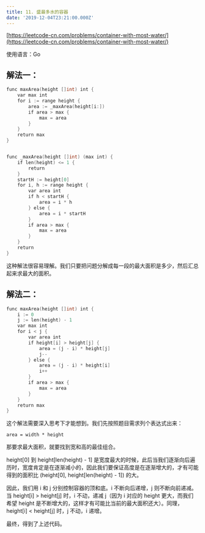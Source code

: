 ```yaml
---
title: 11. 盛最多水的容器
date: '2019-12-04T23:21:00.000Z'
---
```


[https://leetcode-cn.com/problems/container-with-most-water/](https://leetcode-cn.com/problems/container-with-most-water/)

使用语言：Go

## 解法一：

```Go
func maxArea(height []int) int {
    var max int
    for i := range height {
        area := _maxArea(height[i:])
        if area > max {
            max = area
        }
    }
    return max
}


func _maxArea(height []int) (max int) {
    if len(height) <= 1 {
        return
    }
    startH := height[0]
    for i, h := range height {
        var area int
        if h < startH {
            area = i * h
        } else {
            area = i * startH
        }
        if area > max {
            max = area
        }
    }
    return
}
```

这种解法很容易理解。我们只要把问题分解成每一段的最大面积是多少，然后汇总起来求最大的面积。


## 解法二：

```Go
func maxArea(height []int) int {
    i := 0
    j := len(height) - 1
    var max int
    for i < j {
        var area int
        if height[i] > height[j] {
            area = (j - i) * height[j]
            j--
        } else {
            area = (j - i) * height[i]
            i++
        }
        if area > max {
            max = area
        }
    }
    return max
}
```

这个解法需要深入思考下才能想到。我们先按照题目需求列个表达式出来：

```
area = width * height
```

那要求最大面积，就要找到宽和高的最佳组合。

height[0] 到 height[len(height) - 1] 是宽度最大的时候，此后当我们逐渐向后遍历时，宽度肯定是在逐渐减小的，因此我们要保证高度是在逐渐增大的，才有可能得到的面积比 (height[0], height[len(height) - 1]) 的大。

因此，我们用 i 和 j 分别控制容器的顶和底。i 不断向后递增，j 则不断向前递减。当 height[i] > height[j] 时，i 不动，递减 j（因为 i 对应的 height 更大，而我们希望 height 是不断增大的，这样才有可能比当前的最大面积还大）。同理，height[i] < height[j] 时，j 不动，i 递增。

最终，得到了上述代码。
